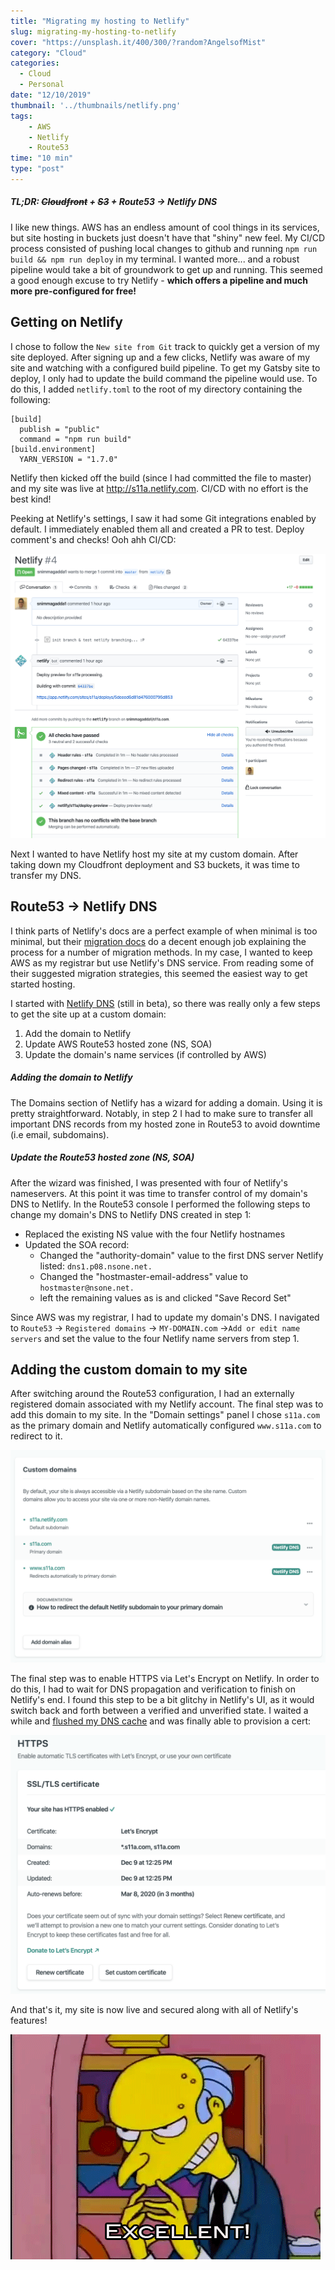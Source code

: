 ```yaml
---
title: "Migrating my hosting to Netlify"
slug: migrating-my-hosting-to-netlify
cover: "https://unsplash.it/400/300/?random?AngelsofMist"
category: "Cloud"
categories:
  - Cloud
  - Personal
date: "12/10/2019"
thumbnail: '../thumbnails/netlify.png'
tags:
    - AWS
    - Netlify
    - Route53
time: "10 min"
type: "post"
---
```


##### TL;DR: ~~Cloudfront~~ + ~~S3~~ + Route53 -> Netlify DNS

I like new things. AWS has an endless amount of cool things in its services, but site hosting in buckets just doesn't have that "shiny" new feel. My CI/CD process consisted of pushing local changes to github and running `npm run build && npm run deploy` in my terminal. I wanted more... and a robust pipeline would take a bit of groundwork to get up and running. This seemed a good enough excuse to try Netlify - **which offers a pipeline and much more pre-configured for free!**


## Getting on Netlify
I chose to follow the `New site from Git` track to quickly get a version of my site deployed. After signing up and a few clicks, Netlify was aware of my site and watching with a configured build pipeline. To get my Gatsby site to deploy, I only had to update the build command the pipeline would use. To do this, I added `netlify.toml` to the root of my directory containing the following:

```docker
[build]
  publish = "public"
  command = "npm run build"
[build.environment]
  YARN_VERSION = "1.7.0"
  ```

Netlify then kicked off the build (since I had committed the file to master) and my site was live at http://s11a.netlify.com. CI/CD with no effort is the best kind!
  
Peeking at Netlify's settings, I saw it had some Git integrations enabled by default. I immediately enabled them all and created a PR to test. Deploy comment's and checks! Ooh ahh CI/CD:

![](../images/netlifyPR.png)


Next I wanted to have Netlify host my site at my custom domain. After taking down my Cloudfront deployment and S3 buckets, it was time to transfer my DNS.

## Route53 -> Netlify DNS
I think parts of Netlify's docs are a perfect example of when minimal is too minimal, but their [migration docs](https://docs.netlify.com/domains-https/netlify-dns/) do a decent enough job explaining the process for a number of migration methods. In my case, I wanted to keep AWS as my registrar but use Netlify's DNS service. From reading  some of their suggested migration strategies, this seemed the easiest way to get started hosting. 

I started with [Netlify DNS](https://www.netlify.com/blog/2017/12/19/an-easier-way-to-manage-domains-and-dns-on-netlify/) (still in beta), so there was really only a few steps to get the site up at a custom domain:

1. Add the domain to Netlify
2. Update AWS Route53 hosted zone (NS, SOA)
3. Update the domain's name services (if controlled by AWS)

##### Adding the domain to Netlify

The Domains section of Netlify has a wizard for adding a domain. Using it is pretty straightforward. Notably, in step 2 I had to make sure to transfer all important DNS records from my hosted zone in Route53 to avoid downtime (i.e email, subdomains). 

##### Update the Route53 hosted zone (NS, SOA)

After the wizard was finished, I was presented with four of Netlify's nameservers. At this point it was time to transfer control of my domain's DNS to Netlify. In the Route53 console I performed the following steps to change my domain's DNS to Netlify DNS created in step 1:

* Replaced the existing NS value with the four Netlify hostnames
* Updated the SOA record: 
  * Changed the "authority-domain" value to the first DNS server Netlify listed: `dns1.p08.nsone.net.`
  * Changed the "hostmaster-email-address" value to `hostmaster@nsone.net.`
  * left the remaining values as is and clicked "Save Record Set"

Since AWS was my registrar, I had to update my domain's DNS. I navigated to `Route53` -> `Registered domains` -> `MY-DOMAIN.com` ->`Add or edit name servers` and set the value to the four Netlify name servers from step 1.

## Adding the custom domain to my site
After switching around the Route53 configuration, I had an externally registered domain associated with my Netlify account. The final step was to add this domain to my site. In the "Domain settings" panel I chose `s11a.com` as the primary domain and Netlify automatically configured `www.s11a.com` to redirect to it.

![](../images/netlifySiteDomain.png)

The final step was to enable HTTPS via Let's Encrypt on Netlify. In order to do this, I had to wait for DNS propagation and verification to finish on Netlify's end. I found this step to be a bit glitchy in Netlify's UI, as it would switch back and forth between a verified and unverified state. I waited a while and [flushed my DNS cache](https://developers.google.com/speed/public-dns/cache) and was finally able to provision a cert: 

![](../images/netlifyCert.png)

And that's it, my site is now live and secured along with all of Netlify's features!

![](../images/burns.gif)

